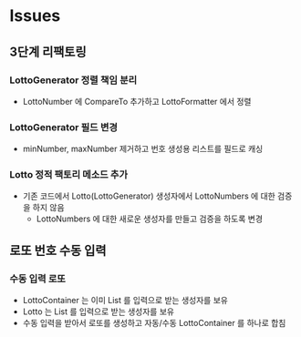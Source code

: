 # Issues
## 3단계 리팩토링
### LottoGenerator 정렬 책임 분리
- LottoNumber 에 CompareTo 추가하고 LottoFormatter 에서 정렬
### LottoGenerator 필드 변경
- minNumber, maxNumber 제거하고 번호 생성용 리스트를 필드로 캐싱
### Lotto 정적 팩토리 메소드 추가
- 기존 코드에서 Lotto(LottoGenerator) 생성자에서 LottoNumbers 에 대한 검증을 하지 않음 
  - LottoNumbers 에 대한 새로운 생성자를 만들고 검증을 하도록 변경
## 로또 번호 수동 입력
### 수동 입력 로또
- LottoContainer 는 이미 List<Lotto> 를 입력으로 받는 생성자를 보유
- Lotto 는 List<Integer> 를 입력으로 받는 생성자를 보유
- 수동 입력을 받아서 로또를 생성하고 자동/수동 LottoContainer 를 하나로 합침